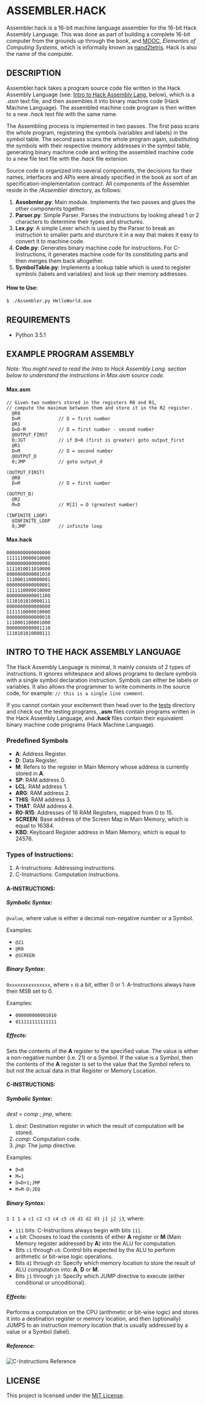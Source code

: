 # ASSEMBLER.HACK

Assembler.hack is a 16-bit machine language assembler for the 16-bit Hack Assembly Language. This was done as part of building a complete 16-bit computer from the grounds up through the book, and [MOOC](https://www.coursera.org/learn/build-a-computer/), *Elementes of Computing Systems*, which is informally known as [nand2tetris](http://www.nand2tetris.org). Hack is also the name of the computer.

## DESCRIPTION

Assembler.hack takes a program source code file written in the Hack Assembly Language (see: [Intro to Hack Assembly Lang.](#INTRO-TO-THE-HACK-ASSEMBLY-LANGUAGE) below), which is a *.asm* text file, and then assembles it into binary machine code (Hack Machine Language). The assembled machine code program is then written to a new *.hack* text file with the same name.

The Assembling process is implemented in two passes. The first pass scans the whole program, registering the symbols (variables and labels) in the symbol table. The second pass scans the whole program again, substituting the symbols with their respective memory addresses in the symbol table, generating binary machine code and writing the assembled machine code to a new file text file with the *.hack* file extenion.

Source code is organized into several components, the decisions for their names, interfaces and APIs were already specified in the book as sort of an specification-implementation contract. All components of the Assembler reside in the */Assembler* directory, as follows:

  1. **Assebmler.py**: Main module. Implements the two passes and glues the other components together.
  2. **Parser.py**: Simple Parser. Parses the instructions by looking ahead 1 or 2 characters to determine their types and structures.
  3. **Lex.py**: A simple Lexer which is used by the Parser to break an instruction to smaller parts and sturcture it in a way that makes it easy to convert it to machine code.
  4. **Code.py**: Generates binary machine code for instructions. For C-Instructions, it generates machine code for its constituting parts and then merges them back altogether.
  5. **SymbolTable.py**: Implements a lookup table which is used to register symbols (labels and variables) and look up their memory addresses.

#### How to Use:

```bash
$ ./Assembler.py HelloWorld.asm
```

## REQUIREMENTS

  * Python 3.5.1

## EXAMPLE PROGRAM ASSEMBLY

*Note: You might need to read the Intro to Hack Assembly Lang. section below to understand the instructions in Max.asm source code.*

#### Max.asm

```x86
// Given two numbers stored in the registers R0 and R1,
// compute the maximum between them and store it in the R2 register.
  @R0
  D=M              // D = first number
  @R1
  D=D-M            // D = first number - second number
  @OUTPUT_FIRST
  D;JGT            // if D>0 (first is greater) goto output_first
  @R1
  D=M              // D = second number
  @OUTPUT_D
  0;JMP            // goto output_d

(OUTPUT_FIRST)
  @R0             
  D=M              // D = first number

(OUTPUT_D)
  @R2
  M=D              // M[2] = D (greatest number)

(INFINITE_LOOP)
  @INFINITE_LOOP
  0;JMP            // infinite loop
```

#### Max.hack

```binary
0000000000000000
1111110000010000
0000000000000001
1111010011010000
0000000000001010
1110001100000001
0000000000000001
1111110000010000
0000000000001100
1110101010000111
0000000000000000
1111110000010000
0000000000000010
1110001100001000
0000000000001110
1110101010000111
```

## INTRO TO THE HACK ASSEMBLY LANGUAGE

The Hack Assembly Language is minimal, it mainly consists of 2 types of instructions. It ignores whitespace and allows programs to declare symbols with a single symbol declaration instruction. Symbols can either be labels or variables. It also allows the programmer to write comments in the source code, for example: `// this is a single line comment`.

If you cannot contain your excitement then head over to the [tests](tests/) directory and check out the testing programs, **.asm** files contain programs written in the Hack Assembly Language, and **.hack** files contain their equivalent binary machine code programs (Hack Machine Language).

### Predefined Symbols

  * **A**: Address Register.
  * **D**: Data Register.
  * **M**: Refers to the register in Main Memory whose address is currently stored in **A**.
  * **SP**: RAM address 0.
  * **LCL**: RAM address 1.
  * **ARG**: RAM address 2.
  * **THIS**: RAM address 3.
  * **THAT**: RAM address 4.
  * **R0**-**R15**: Addresses of 16 RAM Registers, mapped from 0 to 15.
  * **SCREEN**: Base address of the Screen Map in Main Memory, which is equal to 16384.
  * **KBD**: Keyboard Register address in Main Memory, which is equal to 24576.

### Types of Instructions:

  1. A-Instructions: Addressing instructions.
  2. C-Instructions: Computation instructions.

#### A-INSTRUCTIONS:

##### Symbolic Syntax:

`@value`, where value is either a decimal non-negative number or a Symbol.

Examples:

  * `@21`
  * `@R0`
  * `@SCREEN`

##### Binary Syntax:

`0xxxxxxxxxxxxxxx`, where `x` is a bit, either 0 or 1. A-Instructions always have their MSB set to 0.

Examples:

  * `000000000001010`
  * `011111111111111`

##### Effects:

Sets the contents of the **A** register to the specified value. The value is either a non-negative number (i.e. 21) or a Symbol. If the value is a Symbol, then the contents of the **A** register is set to the value that the Symbol refers to but not the actual data in that Register or Memory Location.

#### C-INSTRUCTIONS:

##### Symbolic Syntax:

*dest* = *comp* ; *jmp*, where:

  1. *dest*: Destination register in which the result of computation will be stored.
  2. *comp*: Computation code.
  3. *jmp*: The jump directive.

Examples:
  * `D=0`
  * `M=1`
  * `D=D+1;JMP`
  * `M=M-D;JEQ`

##### Binary Syntax:

`1 1 1 a c1 c2 c3 c4 c5 c6 d1 d2 d3 j1 j2 j3`, where:

  * `111` bits: C-Instructions always begin with bits `111`.
  * `a` bit: Chooses to load the contents of either **A** register or **M** (Main Memory register addressed by **A**) into the ALU for computation.
  * Bits `c1` through `c6`: Control bits expected by the ALU to perform arithmetic or bit-wise logic operations.
  * Bits `d1` through `d3`: Specify which memory location to store the result of ALU computation into: **A**, **D** or **M**.
  * Bits `j1` through `j3`: Specify which JUMP directive to execute (either conditional or uncoditional).

##### Effects:

Performs a computation on the CPU (arithmetic or bit-wise logic) and stores it into a destination register or memory location, and then (optionally) JUMPS to an instruction memory location that is usually addressed by a value or a Symbol (label).

##### Reference:

![C-Instructions Reference](assets/c_instructions_reference.png "C-Instructions Reference")

## LICENSE

This project is licensed under the [MIT License](LICENSE).
